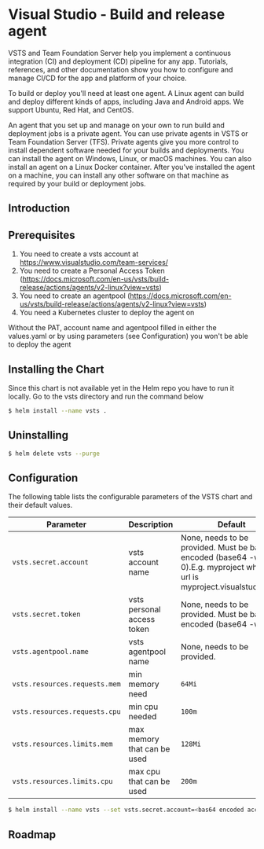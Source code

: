 # Visual Studio - Build and release agent #

VSTS and Team Foundation Server help you implement a continuous integration (CI) and deployment (CD) pipeline for any app. Tutorials, references, and other documentation show you how to configure and manage CI/CD for the app and platform of your choice.

To build or deploy you'll need at least one agent. A Linux agent can build and deploy different kinds of apps, including Java and Android apps. We support Ubuntu, Red Hat, and CentOS.

An agent that you set up and manage on your own to run build and deployment jobs is a private agent. You can use private agents in VSTS or Team Foundation Server (TFS). Private agents give you more control to install dependent software needed for your builds and deployments.
You can install the agent on Windows, Linux, or macOS machines. You can also install an agent on a Linux Docker container.
After you've installed the agent on a machine, you can install any other software on that machine as required by your build or deployment jobs.


## Introduction


## Prerequisites
1. You need to create a vsts account at https://www.visualstudio.com/team-services/
2. You need to create a Personal Access Token (https://docs.microsoft.com/en-us/vsts/build-release/actions/agents/v2-linux?view=vsts)
3. You need to create an agentpool (https://docs.microsoft.com/en-us/vsts/build-release/actions/agents/v2-linux?view=vsts)
4. You need a Kubernetes cluster to deploy the agent on

Without the PAT, account name and agentpool filled in either the values.yaml or by using parameters (see Configuration) you won't be able to deploy the agent

## Installing the Chart
Since this chart is not available yet in the Helm repo you have to run it locally. Go to the vsts directory and run the command below
```bash
$ helm install --name vsts .
```

## Uninstalling
```bash
$ helm delete vsts --purge
```

## Configuration
The following table lists the configurable parameters of the VSTS chart and their default values.

| Parameter                     | Description                   | Default                                                                                                                    |
| ----------------------------- | ----------------------------  | -------------------------------------------------------------------------------------------------------------------------- |
| `vsts.secret.account`         |  vsts account name            | None, needs to be provided. Must be base64 encoded (base64 -w 0).E.g. myproject when the url is myproject.visualstudio.com |
| `vsts.secret.token`           |  vsts personal access token   | None, needs to be provided. Must be base64 encoded (base64 -w 0)                                                           |
| `vsts.agentpool.name`         |  vsts agentpool name          | None, needs to be provided.                                                                                                |
| `vsts.resources.requests.mem` |  min memory need              | `64Mi`                                                                                                                     |
| `vsts.resources.requests.cpu` |  min cpu needed               | `100m`                                                                                                                     |
| `vsts.resources.limits.mem`   |  max memory that can be used  | `128Mi`                                                                                                                    |
| `vsts.resources.limits.cpu`   |  max cpu that can be used     | `200m`                                                                                                                     |


```bash
$ helm install --name vsts --set vsts.secret.account=<bas64 encoded account name>,vsts.secret.token=<base64 encoded token>,vsts.agentpool.name=<naam> .
```

## Roadmap
